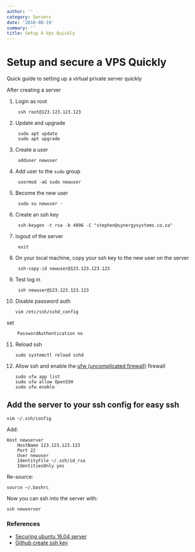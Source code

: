 ```yaml
---
author: ''
category: Servers
date: '2018-08-19'
summary: ''
title: Setup A Vps Quickly
---
```

# Setup and secure a VPS Quickly

Quick guide to setting up a virtual private server quickly

After creating a server

1. Login as root

        ssh root@123.123.123.123

2. Update and upgrade

        sudo apt update
        sudo apt upgrade

3. Create a user

        adduser newuser

4. Add user to the `sudo` group

        usermod -aG sudo newuser

5. Become the new user

        sudo su newuser -

6. Create an ssh key

        ssh-keygen -t rsa -b 4096 -C "stephen@synergysystems.co.za"

7. logout of the server

        exit

8. On your local machine, copy your ssh key to the new user on the server

        ssh-copy-id newuser@123.123.123.123

9. Test log in

        ssh newuser@123.123.123.123

10. Disable password auth

        vim /etc/ssh/sshd_config

set

        PasswordAuthentication no

11. Reload ssh

        sudo systemctl reload sshd

12. Allow ssh and enable the [ufw (uncomplicated firewall)](https://help.ubuntu.com/community/UFW) firewall

        sudo ufw app list
        sudo ufw allow OpenSSH
        sudo ufw enable

## Add the server to your ssh config for easy ssh

    vim ~/.ssh/config

Add:

    Host newserver
        HostName 123.123.123.123
        Port 22
        User newuser
        IdentityFile ~/.ssh/id_rsa
        IdentitiesOnly yes

Re-source:

    source ~/.bashrc

Now you can ssh into the server with:

    ssh newserver

### References

* [Securing ubuntu 16.04 server](https://www.digitalocean.com/community/tutorials/initial-server-setup-with-ubuntu-16-04)
* [Github create ssh key](https://help.github.com/articles/generating-a-new-ssh-key-and-adding-it-to-the-ssh-agent/)